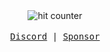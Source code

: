 <div align="center">
  <img src="https://profile-counter.glitch.me/wingkwong/count.svg" alt="hit counter" align="center">
  <br/><br/>
  <samp>
    <a href="https://discordapp.com/users/495466997304262658">Discord</a> |
    <a href="https://github.com/sponsors/wingkwong">Sponsor</a>
  </samp>
</div>
